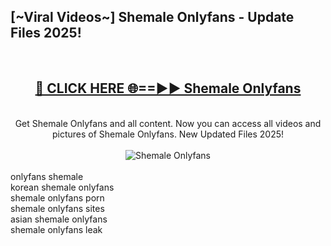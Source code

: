 <h2>[~Viral Videos~] Shemale Onlyfans - Update Files 2025!</h2>
<br>
<div align="center">
<h2><a href="https://betterlinks.top/A2PfLJ" rel="nofollow">🔴 CLICK HERE 🌐==►► Shemale Onlyfans</a></h2>
<br>
Get Shemale Onlyfans and all content. Now you can access all videos and pictures of Shemale Onlyfans. New Updated Files 2025!
<br>
<br>
<a href="https://betterlinks.top/A2PfLJ" rel="nofollow" data-target="animated-image.originalLink"><img src="https://i.ibb.co.com/WyWwxjT/player-gif2.gif" alt="Shemale Onlyfans" style="max-width: 100%; display: inline-block;" data-target="animated-image.originalImage"></a>
</div>
<br>
onlyfans shemale<br>
korean shemale onlyfans<br>
shemale onlyfans porn<br>
shemale onlyfans sites<br>
asian shemale onlyfans<br>
shemale onlyfans leak